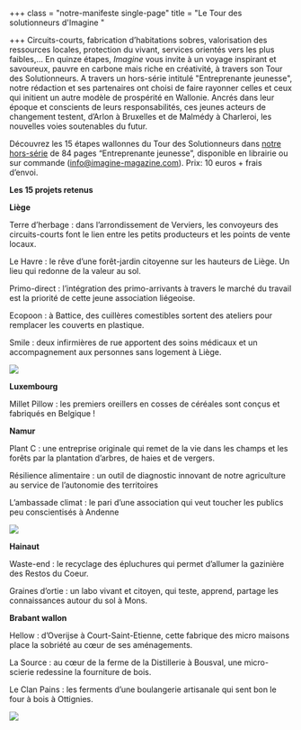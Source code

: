 +++
class = "notre-manifeste single-page"
title = "Le Tour des solutionneurs d'Imagine "

+++
Circuits-courts, fabrication d’habitations sobres, valorisation des ressources locales, protection du vivant, services orientés vers les plus faibles,… En quinze étapes, _Imagine_ vous invite à un voyage inspirant et savoureux, pauvre en carbone mais riche en créativité, à travers son Tour des Solutionneurs. A travers un hors-série intitulé "Entreprenante jeunesse", notre rédaction et ses partenaires ont choisi de faire rayonner celles et ceux qui initient un autre modèle de prospérité en Wallonie. Ancrés dans leur époque et conscients de leurs responsabilités, ces jeunes acteurs de changement testent, d’Arlon à Bruxelles et de Malmédy à Charleroi, les nouvelles voies soutenables du futur. 

Découvrez les 15 étapes wallonnes du Tour des Solutionneurs dans [notre hors-série](https://kiosque.imagine-magazine.com/) de 84 pages “Entreprenante jeunesse”, disponible en librairie ou sur commande ([info@imagine-magazine.com](mailto:info@imagine-magazine.com)). Prix: 10 euros + frais d’envoi.

**Les 15 projets retenus**

**Liège**

Terre d’herbage : dans l’arrondissement de Verviers, les convoyeurs des circuits-courts font le lien entre les petits producteurs et les points de vente locaux.

Le Havre : le rêve d’une forêt-jardin citoyenne sur les hauteurs de Liège. Un lieu qui redonne de la valeur au sol.

Primo-direct : l’intégration des primo-arrivants à travers le marché du travail est la priorité de cette jeune association liégeoise.

Ecopoon : à Battice, des cuillères comestibles sortent des ateliers pour remplacer les couverts en plastique.

Smile : deux infirmières de rue apportent des soins médicaux et un accompagnement aux personnes sans logement à Liège.

![](https://res.cloudinary.com/drg3m95yg/image/upload/c_limit,dpr_auto,q_70,w_1000,f_auto/v1671721106/Capture_d_%C3%A9cran_2022-12-22_155549_nf0pgi.png)

**Luxembourg**

Millet Pillow : les premiers oreillers en cosses de céréales sont conçus et fabriqués en Belgique !

**Namur**

Plant C : une entreprise originale qui remet de la vie dans les champs et les forêts par la plantation d’arbres, de haies et de vergers.

Résilience alimentaire : un outil de diagnostic innovant de notre agriculture au service de l’autonomie des territoires

L’ambassade climat : le pari d’une association qui veut toucher les publics peu conscientisés à Andenne

![](https://res.cloudinary.com/drg3m95yg/image/upload/c_limit,dpr_auto,q_70,w_1000,f_auto/v1671721423/Capture_d_%C3%A9cran_2022-12-22_160103_zlzafe.png)

**Hainaut**

Waste-end : le recyclage des épluchures qui permet d’allumer la gazinière des Restos du Coeur.

Graines d’ortie : un labo vivant et citoyen, qui teste, apprend, partage les connaissances autour du sol à Mons.

**Brabant wallon**

Hellow : d’Overijse à Court-Saint-Etienne, cette fabrique des micro maisons place la sobriété au cœur de ses aménagements.

La Source : au cœur de la ferme de la Distillerie à Bousval, une micro-scierie redessine la fourniture de bois.

Le Clan Pains : les ferments d’une boulangerie artisanale qui sent bon le four à bois à Ottignies.

![](https://res.cloudinary.com/drg3m95yg/image/upload/c_limit,dpr_auto,q_70,w_1000,f_auto/v1671721468/Capture_d_%C3%A9cran_2022-12-22_160150_kjiwfe.png)